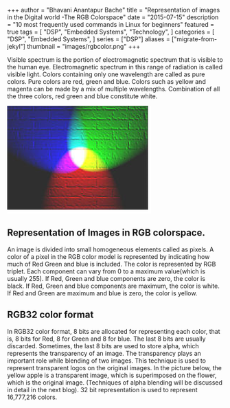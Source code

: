 +++
author = "Bhavani Anantapur Bache"
title = "Representation of images in the Digital world -The RGB Colorspace"
date = "2015-07-15"
description = "10 most frequently used commands in Linux for beginners"
featured = true
tags = [
    "DSP",
    "Embedded Systems",
    "Technology",
]
categories = [
    "DSP",
    "Embedded Systems",
]
series = ["DSP"]
aliases = ["migrate-from-jekyl"]
thumbnail = "images/rgbcolor.png"
+++

Visible spectrum is the portion of electromagnetic spectrum that is visible to the human eye. Electromagnetic spectrum in this range of radiation is called visible light. Colors containing only one wavelength are called as pure colors. Pure colors are red, green and blue. Colors such as yellow and magenta can be made by a mix of multiple wavelengths. Combination of all the three colors, red green and blue constitute white.


![alt text](images/rgbcolorspace1.png "Logo Title Text 1")

<h2>Representation of Images in RGB colorspace. </h2>
An image is divided into small homogeneous elements called as pixels. A color of a pixel in the RGB color model is represented by indicating how much of Red Green and blue is included. The color is represented by RGB triplet. Each component can vary from 0 to a maximum value(which is usually 255). If Red, Green and blue components are zero, the color is black. If Red, Green and blue components are maximum, the color is white. If Red and Green are maximum and blue is zero, the color is yellow.

<h2>RGB32 color format</h2>
In RGB32 color format, 8 bits are allocated for representing each color, that is, 8 bits for Red, 8 for Green and 8 for blue. The last 8 bits are usually discarded. Sometimes, the last 8 bits are used to store alpha, which represents the transparency of an image. The transparency plays an important role while blending of two images. This technique is used to represent transparent logos on the original images. In the picture below, the yellow apple is a transparent image, which is superimposed on the flower, which is the original image. (Techniques of alpha blending will be discussed in detail in the next blog). 32 bit representation is used to represent 16,777,216 colors.
